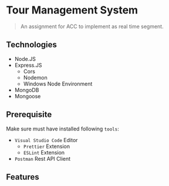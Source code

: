 # Tour Management System
> An assignment for ACC to implement as real time segment.

## Technologies
* Node.JS
* Express.JS
    * Cors
    * Nodemon
    * Windows Node Environment
* MongoDB
* Mongoose

## Prerequisite
Make sure must have installed following `tools`:
* `Visual Studio Code` Editor
    * `Prettier` Extension
    * `ESLint` Extension
* `Postman` Rest API Client

## Features
